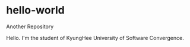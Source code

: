# hello-world
Another Repository

Hello. I'm the student of KyungHee University of Software Convergence.
